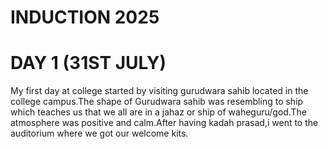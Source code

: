 # INDUCTION 2025

# DAY 1 (31ST JULY)
My first day at college started by visiting gurudwara sahib located in the college campus.The shape of Gurudwara sahib was resembling to ship which teaches us that we all are in a jahaz or ship of waheguru/god.The atmosphere was positive and calm.After having kadah prasad,i went to the auditorium where we got our welcome kits. 
